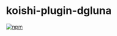 # koishi-plugin-dgluna

[![npm](https://img.shields.io/npm/v/koishi-plugin-dgluna?style=flat-square)](https://www.npmjs.com/package/koishi-plugin-dgluna)


